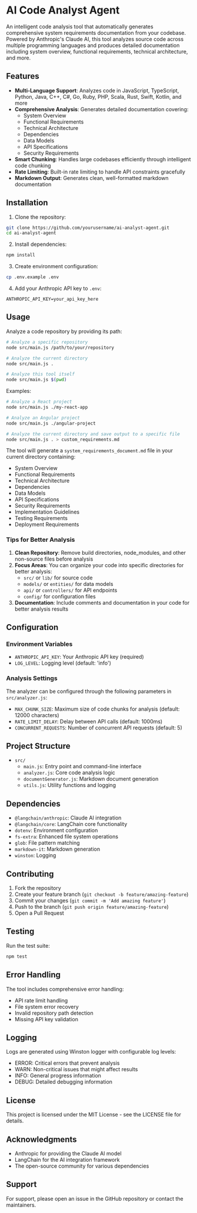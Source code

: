 # AI Code Analyst Agent

An intelligent code analysis tool that automatically generates comprehensive system requirements documentation from your codebase. Powered by Anthropic's Claude AI, this tool analyzes source code across multiple programming languages and produces detailed documentation including system overview, functional requirements, technical architecture, and more.

## Features

- **Multi-Language Support**: Analyzes code in JavaScript, TypeScript, Python, Java, C++, C#, Go, Ruby, PHP, Scala, Rust, Swift, Kotlin, and more
- **Comprehensive Analysis**: Generates detailed documentation covering:
  - System Overview
  - Functional Requirements
  - Technical Architecture
  - Dependencies
  - Data Models
  - API Specifications
  - Security Requirements
- **Smart Chunking**: Handles large codebases efficiently through intelligent code chunking
- **Rate Limiting**: Built-in rate limiting to handle API constraints gracefully
- **Markdown Output**: Generates clean, well-formatted markdown documentation

## Installation

1. Clone the repository:
```bash
git clone https://github.com/yourusername/ai-analyst-agent.git
cd ai-analyst-agent
```

2. Install dependencies:
```bash
npm install
```

3. Create environment configuration:
```bash
cp .env.example .env
```

4. Add your Anthropic API key to `.env`:
```
ANTHROPIC_API_KEY=your_api_key_here
```

## Usage

Analyze a code repository by providing its path:
```bash
# Analyze a specific repository
node src/main.js /path/to/your/repository

# Analyze the current directory
node src/main.js .

# Analyze this tool itself
node src/main.js $(pwd)
```

Examples:
```bash
# Analyze a React project
node src/main.js ./my-react-app

# Analyze an Angular project
node src/main.js ./angular-project

# Analyze the current directory and save output to a specific file
node src/main.js . > custom_requirements.md
```

The tool will generate a `system_requirements_document.md` file in your current directory containing:
- System Overview
- Functional Requirements
- Technical Architecture
- Dependencies
- Data Models
- API Specifications
- Security Requirements
- Implementation Guidelines
- Testing Requirements
- Deployment Requirements

### Tips for Better Analysis

1. **Clean Repository**: Remove build directories, node_modules, and other non-source files before analysis
2. **Focus Areas**: You can organize your code into specific directories for better analysis:
   - `src/` or `lib/` for source code
   - `models/` or `entities/` for data models
   - `api/` or `controllers/` for API endpoints
   - `config/` for configuration files
3. **Documentation**: Include comments and documentation in your code for better analysis results

## Configuration

### Environment Variables

- `ANTHROPIC_API_KEY`: Your Anthropic API key (required)
- `LOG_LEVEL`: Logging level (default: 'info')

### Analysis Settings

The analyzer can be configured through the following parameters in `src/analyzer.js`:

- `MAX_CHUNK_SIZE`: Maximum size of code chunks for analysis (default: 12000 characters)
- `RATE_LIMIT_DELAY`: Delay between API calls (default: 1000ms)
- `CONCURRENT_REQUESTS`: Number of concurrent API requests (default: 5)

## Project Structure

- `src/`
  - `main.js`: Entry point and command-line interface
  - `analyzer.js`: Core code analysis logic
  - `documentGenerator.js`: Markdown document generation
  - `utils.js`: Utility functions and logging

## Dependencies

- `@langchain/anthropic`: Claude AI integration
- `@langchain/core`: LangChain core functionality
- `dotenv`: Environment configuration
- `fs-extra`: Enhanced file system operations
- `glob`: File pattern matching
- `markdown-it`: Markdown generation
- `winston`: Logging

## Contributing

1. Fork the repository
2. Create your feature branch (`git checkout -b feature/amazing-feature`)
3. Commit your changes (`git commit -m 'Add amazing feature'`)
4. Push to the branch (`git push origin feature/amazing-feature`)
5. Open a Pull Request

## Testing

Run the test suite:
```bash
npm test
```

## Error Handling

The tool includes comprehensive error handling:
- API rate limit handling
- File system error recovery
- Invalid repository path detection
- Missing API key validation

## Logging

Logs are generated using Winston logger with configurable log levels:
- ERROR: Critical errors that prevent analysis
- WARN: Non-critical issues that might affect results
- INFO: General progress information
- DEBUG: Detailed debugging information

## License

This project is licensed under the MIT License - see the LICENSE file for details.

## Acknowledgments

- Anthropic for providing the Claude AI model
- LangChain for the AI integration framework
- The open-source community for various dependencies

## Support

For support, please open an issue in the GitHub repository or contact the maintainers.

